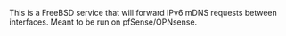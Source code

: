 This is a FreeBSD service that will forward IPv6 mDNS requests between interfaces.  Meant to be run on pfSense/OPNsense.
